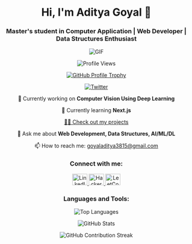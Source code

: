 <!-- Header Section -->
<h1 align="center">Hi, I'm Aditya Goyal 👋</h1>
<h3 align="center">Master's student in Computer Application | Web Developer | Data Structures Enthusiast</h3>

<!-- GIF Image -->
<p align="center">
  <img align="center" alt="GIF" src="https://media.giphy.com/media/gioLPAqDRZjzYpmuCp/giphy.gif" />
</p>

<!-- Profile Views Badge -->
<p align="center">
  <img src="https://komarev.com/ghpvc/?username=adityagoyal200&label=Profile%20views&color=0e75b6&style=flat" alt="Profile Views" />
</p>

<!-- GitHub Profile Trophy -->
<p align="center">
  <a href="https://github.com/ryo-ma/github-profile-trophy">
    <img src="https://github-profile-trophy.vercel.app/?username=adityagoyal200" alt="GitHub Profile Trophy" />
  </a>
</p>

<!-- Twitter Badge -->
<p align="center">
  <a href="https://twitter.com/" target="blank">
    <img src="https://img.shields.io/twitter/follow/?logo=twitter&style=for-the-badge" alt="Twitter" />
  </a>
</p>

<!-- Current Focus and Learning -->
<p align="center">🔭 Currently working on <strong>Computer Vision Using Deep Learning</strong></p>
<p align="center">🌱 Currently learning <strong>Next.js</strong></p>

<!-- Project Link -->
<p align="center">
  <a href="https://adityagoyal.vercel.app/">👨‍💻 Check out my projects</a>
</p>

<!-- Ask Me Anything -->
<p align="center">💬 Ask me about <strong>Web Development, Data Structures, AI/ML/DL</strong></p>

<!-- Contact Info -->
<p align="center">📫 How to reach me: <a href="mailto:goyaladitya3815@gmail.com">goyaladitya3815@gmail.com</a></p>

<!-- Connect with Me -->
<h3 align="center">Connect with me:</h3>
<p align="center">
  <a href="https://www.linkedin.com/in/adityagoyal200/" target="blank">
    <img src="https://raw.githubusercontent.com/rahuldkjain/github-profile-readme-generator/master/src/images/icons/Social/linked-in-alt.svg" alt="LinkedIn" height="30" width="40" />
  </a>
  <a href="https://www.hackerrank.com/@goyaladitya3815" target="blank">
    <img src="https://raw.githubusercontent.com/rahuldkjain/github-profile-readme-generator/master/src/images/icons/Social/hackerrank.svg" alt="HackerRank" height="30" width="40" />
  </a>
  <a href="https://leetcode.com/adityagoyal200/" target="blank">
    <img src="https://raw.githubusercontent.com/rahuldkjain/github-profile-readme-generator/master/src/images/icons/Social/leet-code.svg" alt="LeetCode" height="30" width="40" />
  </a>
</p>

<!-- Languages and Tools Section -->
<h3 align="center">Languages and Tools:</h3>
<p align="center">
  <!-- List of icons here... -->
</p>

<!-- GitHub Stats and Top Languages -->
<p align="center">
  <img align="center" src="https://github-readme-stats.vercel.app/api/top-langs?username=adityagoyal200&show_icons=true&locale=en&layout=compact" alt="Top Languages" />
</p>
<p align="center">
  <img align="center" src="https://github-readme-stats.vercel.app/api?username=adityagoyal200&show_icons=true&locale=en" alt="GitHub Stats" />
</p>

<!-- GitHub Contribution Streak -->
<p align="center">
  <img align="center" src="https://github-readme-streak-stats.herokuapp.com/?user=adityagoyal200&" alt="GitHub Contribution Streak" />
</p>



